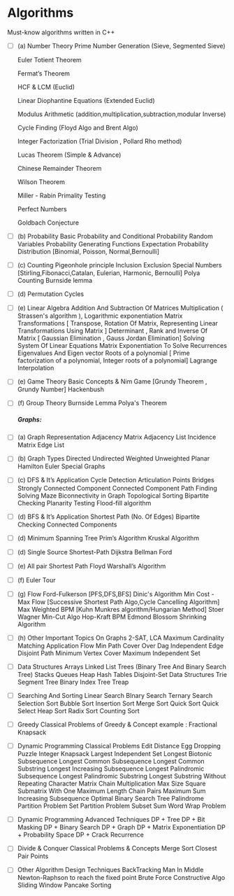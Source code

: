 # Algorithms
Must-know algorithms written in C++


- [ ] (a) Number Theory
  Prime Number Generation  (Sieve, Segmented Sieve) 
  
  Euler Totient Theorem
  
  Fermat’s Theorem
  
  HCF & LCM (Euclid) 
  
  Linear Diophantine Equations (Extended Euclid)
  
  Modulus Arithmetic (addition,multiplication,subtraction,modular Inverse)
  
  Cycle Finding (Floyd Algo and Brent Algo)
  
  Integer Factorization (Trial Division , Pollard Rho method)
  
  Lucas Theorem  (Simple & Advance)
  
  Chinese Remainder Theorem
  
  Wilson Theorem
  
  Miller - Rabin Primality Testing
  
  Perfect Numbers
  
  Goldbach Conjecture

- [ ] (b) Probability
  Basic Probability and Conditional Probability
  Random Variables
  Probability Generating Functions
  Expectation
  Probability Distribution [Binomial, Poisson, Normal,Bernoulli]

- [ ] (c) Counting
  Pigeonhole principle
  Inclusion Exclusion
  Special Numbers  [Stirling,Fibonacci,Catalan, Eulerian, Harmonic, Bernoulli]
  Polya Counting
  Burnside lemma

- [ ] (d) Permutation Cycles

- [ ] (e) Linear Algebra
  Addition And Subtraction Of Matrices
  Multiplication ( Strassen's algorithm ), Logarithmic exponentiation
  Matrix Transformations [ Transpose, Rotation Of Matrix, Representing Linear Transformations Using Matrix ]
  Determinant , Rank and Inverse Of Matrix [ Gaussian Elimination , Gauss Jordan Elimination]
  Solving System Of Linear Equations
  Matrix Exponentiation To Solve Recurrences
  Eigenvalues And Eigen vector
  Roots of a polynomial [ Prime factorization of a polynomial, Integer roots of a polynomial]
  Lagrange Interpolation

- [ ] (e) Game Theory
  Basic Concepts & Nim Game [Grundy Theorem , Grundy Number]
  Hackenbush

- [ ] (f) Group Theory
  Burnside Lemma
  Polya's Theorem

  ##### Graphs:

- [ ] (a) Graph Representation
  Adjacency Matrix 
  Adjacency List
  Incidence Matrix
  Edge List

- [ ] (b) Graph Types
  Directed
  Undirected
  Weighted
  Unweighted
  Planar
  Hamilton
  Euler
  Special Graphs

- [ ] (c) DFS & It’s Application
  Cycle Detection
  Articulation Points
  Bridges
  Strongly Connected Component
  Connected Component
  Path Finding
  Solving Maze
  Biconnectivity in Graph
  Topological Sorting
  Bipartite Checking
  Planarity Testing
  Flood-fill algorithm

- [ ] (d) BFS & It’s Application
  Shortest Path (No. Of Edges)
  Bipartite Checking
  Connected Components

- [ ] (d) Minimum Spanning Tree
  Prim’s Algorithm
  Kruskal Algorithm

- [ ] (d) Single Source Shortest-Path 
  Dijkstra
  Bellman Ford

- [ ] (e) All pair Shortest Path
  Floyd Warshall’s Algorithm

- [ ] (f) Euler Tour

- [ ] (g) Flow
  Ford-Fulkerson [PFS,DFS,BFS]
  Dinic's Algorithm
  Min Cost - Max Flow  [Successive Shortest Path Algo,Cycle Cancelling Algorithm]
  Max Weighted BPM  [Kuhn Munkres algorithm/Hungarian Method]
  Stoer Wagner Min-Cut Algo
  Hop-Kraft BPM
  Edmond Blossom Shrinking Algorithm

- [ ] (h) Other Important Topics On Graphs
  2-SAT,
  LCA 
  Maximum Cardinality Matching
  Application Flow
  Min Path Cover Over Dag
  Independent Edge Disjoint Path
  Minimum Vertex Cover
  Maximum Independent Set

- [ ] Data Structures
  Arrays
  Linked List
  Trees (Binary Tree And Binary Search Tree)
  Stacks
  Queues
  Heap
  Hash Tables
  Disjoint-Set Data Structures
  Trie
  Segment Tree
  Binary Index Tree
  Treap

- [ ] Searching And Sorting
  Linear Search
  BInary Search
  Ternary Search
  Selection Sort
  Bubble Sort
  Insertion Sort
  Merge Sort
  Quick Sort
  Quick Select
  Heap Sort
  Radix Sort
  Counting Sort

- [ ] Greedy
  Classical Problems of Greedy & Concept
  example : Fractional Knapsack

- [ ] Dynamic Programming Classical Problems
  Edit Distance
  Egg Dropping Puzzle
  Integer Knapsack
  Largest Independent Set
  Longest Biotonic Subsequence
  Longest Common Subsequence
  Longest Common Substring
  Longest Increasing Subsequence
  Longest Palindromic Subsequence
  Longest Palindromic Substring
  Longest Substring Without Repeating Character
  Matrix Chain Multiplication
  Max Size Square Submatrix With One
  Maximum Length Chain Pairs
  Maximum Sum Increasing Subsequence
  Optimal Binary Search Tree
  Palindrome Partition Problem
  Set Partition Problem
  Subset Sum
  Word Wrap Problem

- [ ] Dynamic Programming  Advanced Techniques
  DP + Tree
  DP + Bit Masking
  DP + Binary Search
  DP + Graph
  DP + Matrix Exponentiation
  DP + Probability Space
  DP + Crack Recurrence

- [ ] Divide & Conquer
  Classical Problems & Concepts
  Merge Sort
  Closest Pair Points

- [ ] Other Algorithm Design Techniques
  BackTracking
  Man In Middle
  Newton-Raphson to reach the fixed point
  Brute Force
  Constructive Algo
  Sliding Window
  Pancake Sorting
